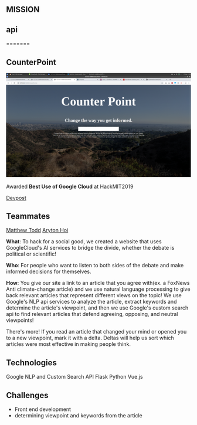 ## MISSION

## api
=======
## CounterPoint
![Preview of website](https://github.com/arytonhoi/hackmit2019/blob/master/counterpoint.png)

Awarded **Best Use of Google Cloud** at HackMIT2019

[Devpost](https://devpost.com/software/hackmit2019)

## Teammates
[Matthew Todd](https://github.com/matttodd)
[Aryton Hoi](https://github.com/arytonhoi)

**What**: To hack for a social good, we created a website that uses GoogleCloud's AI services to bridge the divide, whether the debate is political or scientific! 

**Who**: For people who want to listen to both sides of the debate and make informed decisions for themselves.

**How**: You give our site a link to an article that you agree with(ex. a FoxNews Anti climate-change article) and we use natural language processing to give back relevant articles that represent different views on the topic! We use Google's NLP api services to analyze the article, extract keywords and determine the article's viewpoint, and then we use Google's custom search api to find relevant articles that defend agreeing, opposing, and neutral viewpoints!

There's more! If you read an article that changed your mind or opened you to a new viewpoint, mark it with a delta. Deltas will help us sort which articles were most effective in making people think.

 ## Technologies
Google NLP and Custom Search API
Flask
Python
Vue.js

## Challenges
- Front end development
- determining viewpoint and keywords from the article
